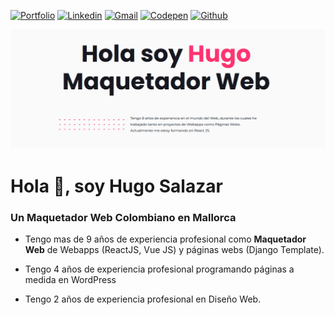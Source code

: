 [![Portfolio](https://img.shields.io/static/v1?label=&message=Portafolio&color=ff69b4)](https://hugo-salazar.com)
[![Linkedin](https://img.shields.io/badge/-LinkedIn-blue?style=flat&logo=Linkedin&logoColor=white)](https://www.linkedin.com/in/hugo-salazar/)
[![Gmail](https://img.shields.io/badge/-Gmail-c14438?style=flat&logo=Gmail&logoColor=white)](mailto:hugo.salazar.cardozo@gmail.com)
[![Codepen](https://img.shields.io/badge/-Codepen-fff?style=flat&logo=Codepen&logoColor=black)](https://codepen.io/HugoSalazar)
[![Github](https://img.shields.io/badge/-Github-000?style=flat&logo=Github&logoColor=white)](https://github.com/Zzor/)

![cover](https://github.com/zzor/zzor/blob/main/hugo-salazar.png)

# Hola 👋, soy Hugo Salazar
### Un Maquetador Web Colombiano en Mallorca


- Tengo mas de 9 años de experiencia profesional como **Maquetador Web** de Webapps (ReactJS, Vue JS) y páginas webs (Django Template).

- Tengo 4 años de experiencia profesional programando páginas a medida en WordPress 

- Tengo 2 años de experiencia profesional en Diseño Web.
